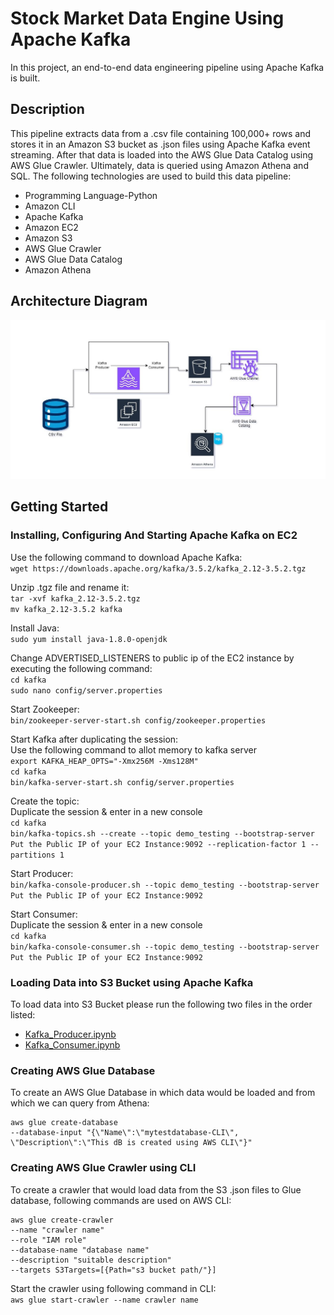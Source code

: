 # Stock Market Data Engine Using Apache Kafka
In this project, an end-to-end data engineering pipeline using Apache Kafka is built.

## Description
This pipeline extracts data from a .csv file containing 100,000+ rows and stores it in an Amazon S3 bucket as .json files using Apache Kafka event streaming. After that data is loaded into the AWS Glue Data Catalog using AWS Glue Crawler. Ultimately, data is queried using Amazon Athena and SQL. The following technologies are used to build this data pipeline:
- Programming Language-Python
- Amazon CLI
- Apache Kafka
- Amazon EC2
- Amazon S3
- AWS Glue Crawler
- AWS Glue Data Catalog
- Amazon Athena

## Architecture Diagram
![alt text](https://github.com/rjtkhanna/Kafka_stockMarket_dataEngine/blob/main/20240427_kafka_stock_market_project_diagram.jpg?raw=true)

## Getting Started
### Installing, Configuring And Starting Apache Kafka on EC2
Use the following command to download Apache Kafka: \
`wget https://downloads.apache.org/kafka/3.5.2/kafka_2.12-3.5.2.tgz`

Unzip .tgz file and rename it: \
`tar -xvf kafka_2.12-3.5.2.tgz` \
`mv kafka_2.12-3.5.2 kafka`

Install Java: \
`sudo yum install java-1.8.0-openjdk`

Change ADVERTISED_LISTENERS to public ip of the EC2 instance by executing the following command: \
`cd kafka` \
`sudo nano config/server.properties`

Start Zookeeper: \
`bin/zookeeper-server-start.sh config/zookeeper.properties`

Start Kafka after duplicating the session: \
Use the following command to allot memory to kafka server \
`export KAFKA_HEAP_OPTS="-Xmx256M -Xms128M"` \
`cd kafka` \
`bin/kafka-server-start.sh config/server.properties`

Create the topic: \
Duplicate the session & enter in a new console \
`cd kafka` \
`bin/kafka-topics.sh --create --topic demo_testing --bootstrap-server Put the Public IP of your EC2 Instance:9092 --replication-factor 1 --partitions 1`

Start Producer: \
`bin/kafka-console-producer.sh --topic demo_testing --bootstrap-server Put the Public IP of your EC2 Instance:9092`

Start Consumer: \
Duplicate the session & enter in a new console \
`cd kafka` \
`bin/kafka-console-consumer.sh --topic demo_testing --bootstrap-server Put the Public IP of your EC2 Instance:9092`

### Loading Data into S3 Bucket using Apache Kafka
To load data into S3 Bucket please run the following two files in the order listed:
- [Kafka_Producer.ipynb](https://github.com/rjtkhanna/Kafka_stockMarket_dataEngine/blob/main/Kafka_Producer.ipynb)
- [Kafka_Consumer.ipynb](https://github.com/rjtkhanna/Kafka_stockMarket_dataEngine/blob/main/Kafka_Consumer.ipynb)

### Creating AWS Glue Database
To create an AWS Glue Database in which data would be loaded and from which we can query from Athena:
```
aws glue create-database
--database-input "{\"Name\":\"mytestdatabase-CLI\", \"Description\":\"This dB is created using AWS CLI\"}"
```

### Creating AWS Glue Crawler using CLI
To create a crawler that would load data from the S3 .json files to Glue database, following commands are used on AWS CLI:
```
aws glue create-crawler 
--name "crawler name" 
--role "IAM role" 
--database-name "database name" 
--description "suitable description" 
--targets S3Targets=[{Path="s3 bucket path/"}]
```
Start the crawler using following command in CLI: \
`aws glue start-crawler --name crawler name`







